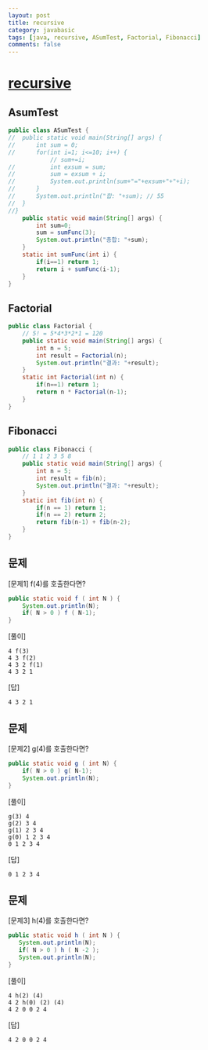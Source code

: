 ```yaml
---
layout: post
title: recursive
category: javabasic
tags: [java, recursive, ASumTest, Factorial, Fibonacci]
comments: false
---
```


# [recursive]()

## AsumTest
~~~java
public class ASumTest {
//	public static void main(String[] args) {
//		int sum = 0;
//		for(int i=1; i<=10; i++) {
			// sum+=i;		
//			int exsum = sum;
//			sum = exsum + i;
//			System.out.println(sum+"="+exsum+"+"+i);
//		}
//		System.out.println("합: "+sum); // 55
//	}
//}
	public static void main(String[] args) {
		int sum=0;
		sum = sumFunc(3);
		System.out.println("총합: "+sum);
	}	
	static int sumFunc(int i) {
		if(i==1) return 1;
		return i + sumFunc(i-1);
	}
}
~~~

## Factorial
~~~java
public class Factorial {
	// 5! = 5*4*3*2*1 = 120
	public static void main(String[] args) {
		int n = 5;
		int result = Factorial(n);
		System.out.println("결과: "+result);
	}
	static int Factorial(int n) {
		if(n==1) return 1;
		return n * Factorial(n-1);
	}
}
~~~

## Fibonacci
~~~java
public class Fibonacci {
	// 1 1 2 3 5 8 
	public static void main(String[] args) {
		int n = 5;
		int result = fib(n);
		System.out.println("결과: "+result);
	}
	static int fib(int n) {
		if(n == 1) return 1;
		if(n == 2) return 2; 
		return fib(n-1) + fib(n-2);
	}
}
~~~

## 문제
[문제1] f(4)를 호출한다면?
~~~java
public static void f ( int N ) {
    System.out.println(N);
    if( N > 0 ) f ( N-1);
}
~~~
[풀이]
~~~shell
4 f(3)
4 3 f(2)
4 3 2 f(1)
4 3 2 1
~~~
[답]
~~~shell
4 3 2 1
~~~

## 문제
[문제2] g(4)를 호출한다면?
~~~java
public static void g ( int N) {
    if( N > 0 ) g( N-1);
    System.out.println(N);
}
~~~
[풀이]
~~~shell
g(3) 4
g(2) 3 4
g(1) 2 3 4
g(0) 1 2 3 4
0 1 2 3 4
~~~
[답]
~~~shell
0 1 2 3 4
~~~

 ## 문제
 [문제3] h(4)를 호출한다면?
 ~~~java
public static void h ( int N ) {
    System.out.println(N);
    if( N > 0 ) h ( N -2 );
    System.out.println(N);
}
~~~
[풀이]
~~~shell
4 h(2) (4)
4 2 h(0) (2) (4)
4 2 0 0 2 4
~~~
[답]
~~~shell
4 2 0 0 2 4
~~~